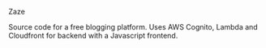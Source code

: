 Zaze


Source code for a free blogging platform. Uses AWS Cognito, Lambda and Cloudfront for backend with a Javascript frontend.
